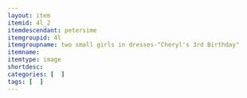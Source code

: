```yaml
---
layout: item
itemid: 4l_2
itemdescendant: petersime
itemgroupid: 4l
itemgroupname: two small girls in dresses-"Cheryl's 3rd Birthday"
itemname: 
itemtype: image
shortdesc: 
categories: [  ]
tags: [  ]
---
```








